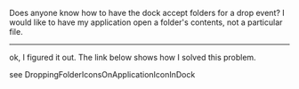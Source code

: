 Does anyone know how to have the dock accept folders for a drop event? I would like to have my application open a folder's contents, not a particular file.

----

ok, I figured it out. The link below shows how I solved this problem.

see DroppingFolderIconsOnApplicationIconInDock
